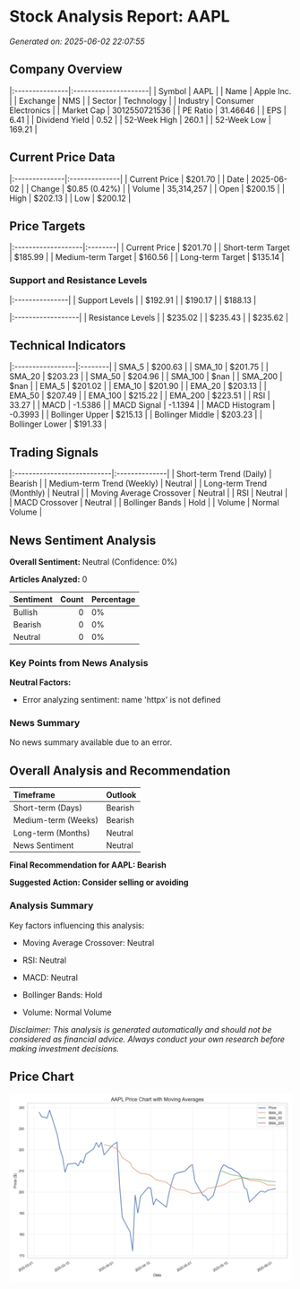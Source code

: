# Stock Analysis Report: AAPL

*Generated on: 2025-06-02 22:07:55*


## Company Overview

|:---------------|:---------------------|
| Symbol         | AAPL                 |
| Name           | Apple Inc.           |
| Exchange       | NMS                  |
| Sector         | Technology           |
| Industry       | Consumer Electronics |
| Market Cap     | 3012550721536        |
| PE Ratio       | 31.46646             |
| EPS            | 6.41                 |
| Dividend Yield | 0.52                 |
| 52-Week High   | 260.1                |
| 52-Week Low    | 169.21               |


## Current Price Data

|:--------------|:--------------|
| Current Price | $201.70       |
| Date          | 2025-06-02    |
| Change        | $0.85 (0.42%) |
| Volume        | 35,314,257    |
| Open          | $200.15       |
| High          | $202.13       |
| Low           | $200.12       |


## Price Targets

|:-------------------|:--------|
| Current Price      | $201.70 |
| Short-term Target  | $185.99 |
| Medium-term Target | $160.56 |
| Long-term Target   | $135.14 |


### Support and Resistance Levels

|:---------------|
| Support Levels |
| $192.91        |
| $190.17        |
| $188.13        |


|:------------------|
| Resistance Levels |
| $235.02           |
| $235.43           |
| $235.62           |


## Technical Indicators

|:-----------------|:--------|
| SMA_5            | $200.63 |
| SMA_10           | $201.75 |
| SMA_20           | $203.23 |
| SMA_50           | $204.96 |
| SMA_100          | $nan    |
| SMA_200          | $nan    |
| EMA_5            | $201.02 |
| EMA_10           | $201.90 |
| EMA_20           | $203.13 |
| EMA_50           | $207.49 |
| EMA_100          | $215.22 |
| EMA_200          | $223.51 |
| RSI              | 33.27   |
| MACD             | -1.5386 |
| MACD Signal      | -1.1394 |
| MACD Histogram   | -0.3993 |
| Bollinger Upper  | $215.13 |
| Bollinger Middle | $203.23 |
| Bollinger Lower  | $191.33 |


## Trading Signals

|:---------------------------|:--------------|
| Short-term Trend (Daily)   | Bearish       |
| Medium-term Trend (Weekly) | Neutral       |
| Long-term Trend (Monthly)  | Neutral       |
| Moving Average Crossover   | Neutral       |
| RSI                        | Neutral       |
| MACD Crossover             | Neutral       |
| Bollinger Bands            | Hold          |
| Volume                     | Normal Volume |


## News Sentiment Analysis

**Overall Sentiment:** Neutral (Confidence: 0%)

**Articles Analyzed:** 0


| Sentiment   |   Count | Percentage   |
|:------------|--------:|:-------------|
| Bullish     |       0 | 0%           |
| Bearish     |       0 | 0%           |
| Neutral     |       0 | 0%           |


### Key Points from News Analysis

**Neutral Factors:**

- Error analyzing sentiment: name 'httpx' is not defined



### News Summary

No news summary available due to an error.


## Overall Analysis and Recommendation

| Timeframe           | Outlook   |
|:--------------------|:----------|
| Short-term (Days)   | Bearish   |
| Medium-term (Weeks) | Bearish   |
| Long-term (Months)  | Neutral   |
| News Sentiment      | Neutral   |


**Final Recommendation for AAPL: Bearish**

**Suggested Action: Consider selling or avoiding**


### Analysis Summary

Key factors influencing this analysis:

- Moving Average Crossover: Neutral

- RSI: Neutral

- MACD: Neutral

- Bollinger Bands: Hold

- Volume: Normal Volume



*Disclaimer: This analysis is generated automatically and should not be considered as financial advice. Always conduct your own research before making investment decisions.*



## Price Chart

![AAPL Price Chart](reports\charts\AAPL_price_chart.png)

